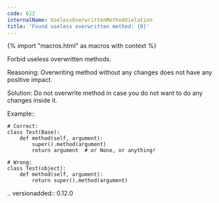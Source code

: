 ```yaml
---
code: 612
internalName: UselessOverwrittenMethodViolation
title: 'Found useless overwritten method: {0}'
---
```


{% import "macros.html" as macros with context %}


Forbid useless overwritten methods.

Reasoning:
    Overwriting method without any changes
    does not have any positive impact.

Solution:
    Do not overwrite method in case you do not want
    to do any changes inside it.

Example::

    # Correct:
    class Test(Base):
        def method(self, argument):
            super().method(argument)
            return argument  # or None, or anything!

    # Wrong:
    class Test(object):
        def method(self, argument):
            return super().method(argument)


.. versionadded:: 0.12.0